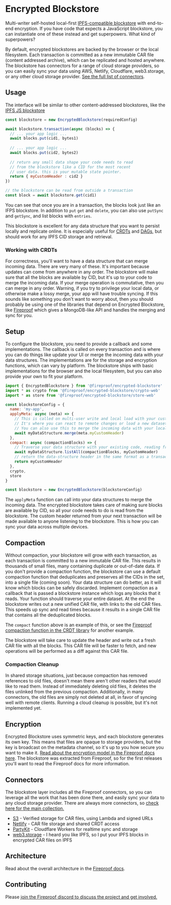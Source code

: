 # Encrypted Blockstore

Multi-writer self-hosted local-first [IPFS-compatible blockstore](https://ipfs.tech) with end-to-end encryption. If you have code that expects a JavaScript blockstore, you can instantiate one of these instead and get superpowers. What kind of superpowers? 

By default, encrypted blockstores are backed by the browser or the local filesystem. Each transaction is committed as a new immutable CAR file (content addressed archive), which can be replicated and hosted anywhere. The blockstore has connectors for a range of cloud storage providers, so you can easily sync your data using AWS, Netlify, Cloudflare, web3.storage, or any other cloud storage provider. [See the full list of connectors](#connectors).

## Usage

The interface will be similar to other content-addressed blockstores, like the [IPFS JS blockstore](https://github.com/ipfs/js-stores)

```js
const blockstore = new EncryptedBlockstore(requiredConfig)

await blockstore.transaction(async (blocks) => {
  // ... your app logic ...
  await blocks.put(cid1, bytes1)
  
  // ... your app logic ...
  await blocks.put(cid2, bytes2)
  
  // return any small data shape your code needs to read
  // from the blockstore like a CID for the most recent 
  // user data. this is your mutable state pointer.
  return { myCustomHeader : cid2 } 
})

// the blockstore can be read from outside a transaction
const block = await blockstore.get(cid1)
```

You can see that once you are in a transaction, the blocks look just like an IFPS blockstore. In addition to `put` `get` and `delete`, you can also use `putSync` and `getSync`, and list blocks with `entries`.

This blockstore is excellent for any data structure that you want to persist locally and replicate online. It is especially useful for [CRDTs](https://en.wikipedia.org/wiki/Conflict-free_replicated_data_type) and [DAGs](https://en.wikipedia.org/wiki/Directed_acyclic_graph), but should work for any IPFS CID storage and retrieval.

### Working with CRDTs

For correctness, you'll want to have a data structure that can merge incoming data. There are very many of these. It's important because updates can come from anywhere in any order. The blockstore will make sure that all the blocks are available by CID, but it's up to your code to merge the incoming data. If your merge operation is commutative, then you can merge in any order. Warning, if you try to privilege your local data, or otherwise make a lossy merge, your app will have trouble syncing. If this sounds like something you don't want to worry about, then you should probably be using one of the libraries that depend on Encrypted Blockstore, like [Fireproof](https://use-fireproof.com) which gives a MongoDB-like API and handles the merging and sync for you.

## Setup

To configure the blockstore, you need to provide a callback and some implementations. The callback is called on every transaction and is where you can do things like update your UI or merge the incoming data with your data structures. The implementations are for the storage and encryption functions, which can vary by platform. The blockstore ships with basic implementations for the browser and the local filesystem, but you can also provide your own to fit your platform.

```js
import { EncryptedBlockstore } from '@fireproof/encrypted-blockstore'
import * as crypto from '@fireproof/encrypted-blockstore/crypto-web'
import * as store from '@fireproof/encrypted-blockstore/store-web'

const blockstoreConfig = {
  name: 'my-app',
  applyMeta: async (meta) => {
    // This is called on multi-user write and local load with your custom header.
    // It's where you can react to remote changes or load a new dataset.
    // You can also use this to merge the incoming data with your local data.
    await myDataStructure.merge(meta.myCustomHeader)
  },
  compact: async (compactionBlocks) => {
    // Traverse your data structure with your existing code, reading from the compaction blockstore
    await myDataStructure.listAll(compactionBlocks, myCustomHeader)
    // return the data-structure header in the same format as a transaction call
    return myCustomHeader
  },
  crypto,
  store
}

const blockstore = new EncryptedBlockstore(blockstoreConfig)
```

The `applyMeta` function can call into your data structures to merge the incoming data. The encrypted blockstore takes care of making sure blocks are available by CID, so all your code needs to do is read from the blockstore. The custom header returned from your next transaction will be made available to anyone listening to the blockstore. This is how you can sync your data across multiple devices.

## Compaction

Without compaction, your blockstore will grow with each transaction, as each transaction is committed to a new immutable CAR file. This results in thousands of small files, many containing duplicate or out-of-date data. If you don't provide a compaction function, the blockstore can use a default compaction function that deduplicates and preserves all the CIDs in the set, into a single file (coming soon). Your data structure can do better, as it will know which blocks can be safely discarded. Implement compaction as a callback that is passed a blockstore instance which logs any blocks that it reads. Your function should traverse your entire dataset. At the end the blockstore writes out a new unified CAR file, with links to the old CAR files. This speeds up sync and read times because it results in a single CAR file that contains all the deduplicated blocks.

The `compact` function above is an example of this, or see the [Fireproof compaction function in the CRDT library](https://github.com/fireproof-storage/fireproof/blob/main/packages/fireproof/src/crdt.ts) for another example.

The blockstore will take care to update the header and write out a fresh CAR file with all the blocks. This CAR file will be faster to fetch, and new operations will be performed as a diff against this CAR file.

### Compaction Cleanup

In shared storage situations, just because compaction has removed references to old files, doesn't mean there aren't other readers that would like to read them. Instead of immediately deleting old files, it deletes the files unlinked from the previous compaction. Additionally, in many connectors, the old files are simply not deleted at all, in favor of syncing well with remote clients. Running a cloud cleanup is possible, but it's not implemented yet.

## Encryption

Encrypted Blockstore uses symmetric keys, and each blockstore generates its own key. This means that files are opaque to storage providers, but the key is broadcast on the metadata channel, so it's up to you how secure you want to make it. [Read about the encryption model in the Fireproof docs here](https://use-fireproof.com/docs/database-api/encryption). The blockstore was extracted from Fireproof, so for the first releases you'll want to read the Fireproof docs for more information.

## Connectors

The blockstore layer includes all the Fireproof connectors, so you can leverage all the work that has been done there, and easily sync your data to any cloud storage provider. There are always more connectors, so [check here for the main collection.](https://github.com/fireproof-storage/fireproof/tree/main/packages)

* [S3](https://github.com/fireproof-storage/valid-cid-s3-bucket) - Verified storage for CAR files, using Lambda and signed URLs
* [Netlify](https://www.npmjs.com/package/@fireproof/netlify) - CAR file storage and shared CRDT access
* [PartyKit](https://www.npmjs.com/package/@fireproof/partykit) - Cloudflare Workers for realtime sync and storage
* [web3.storage](https://www.npmjs.com/package/@fireproof/ipfs) - I heard you like IPFS, so I put your IPFS blocks in encrypted CAR files on IPFS

## Architecture

Read about the overall architecture in the [Fireproof docs](https://use-fireproof.com/docs/architecture).

## Contributing

Please [join the Fireproof discord to discuss the project and get involved.](https://discord.gg/cCryrNHePH)